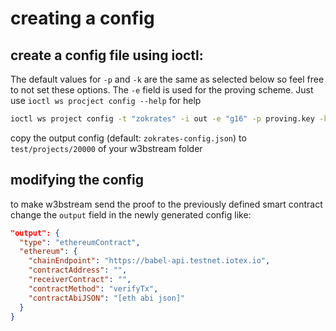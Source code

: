 # creating a config

## create a config file using ioctl:

The default values for `-p` and `-k` are the same as selected below so feel free to not set these options. The `-e` field is used for the proving scheme. Just use `ioctl ws procject config --help` for help

```bash
ioctl ws project config -t "zokrates" -i out -e "g16" -p proving.key -k verification.key
```

copy the output config (default: `zokrates-config.json`) to `test/projects/20000` of your w3bstream folder

## modifying the config

to make w3bstream send the proof to the previously defined smart contract change the `output` field in the newly generated config like:

```json
"output": {
  "type": "ethereumContract",
  "ethereum": {
    "chainEndpoint": "https://babel-api.testnet.iotex.io",
    "contractAddress": "",
    "receiverContract": "",
    "contractMethod": "verifyTx",
    "contractAbiJSON": "[eth abi json]"
  }
}
```

